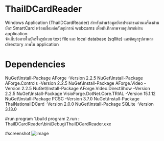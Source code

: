 # ThaiIDCardReader
Windows Application (ThaiIDCardReader)
สำหรับอ่านข้อมูลบัตรประชาชนผ่านเครื่องอ่านบัตร SmartCard พร้อมเชื่อมต่อกับอุปกรณ์ webcams เพื่อบันทึกภาพจากอุปกรณ์ผ่าน application  
จัดเก็บข้อภายในบัตรในรูปแบบ text file และ local database (sqllite) และข้อมูลรูปภาพลง directory ภาพใน application



# Dependencies
NuGet\Install-Package AForge -Version 2.2.5
NuGet\Install-Package AForge.Controls -Version 2.2.5
NuGet\Install-Package AForge.Video -Version 2.2.5
NuGet\Install-Package AForge.Video.DirectShow -Version 2.2.5
NuGet\Install-Package VisioForge.DotNet.Core.TRIAL -Version 15.1.12
NuGet\Install-Package PCSC -Version 3.7.0
NuGet\Install-Package ThaiNationalIDCard -Version 2.0.0
NuGet\Install-Package SQLite -Version 3.13.0


#run program
1.build program
2.run : ThaiIDCardReader\bin\Debug\ThaiIDCardReader.exe

#screenshot
![image](https://user-images.githubusercontent.com/19383360/234030078-b502118d-39d5-4d72-8719-852bf94bbb3a.png)
